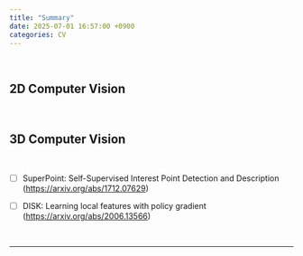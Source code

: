 ```yaml
---
title: "Summary"
date: 2025-07-01 16:57:00 +0900
categories: CV
---
```


&nbsp;

## 2D Computer Vision

<br>

## 3D Computer Vision

<br>

* [ ]  SuperPoint: Self-Supervised Interest Point Detection and Description
<br>(<https://arxiv.org/abs/1712.07629>)

* [ ]  DISK: Learning local features with policy gradient
<br>(<https://arxiv.org/abs/2006.13566>)

<br>

---

